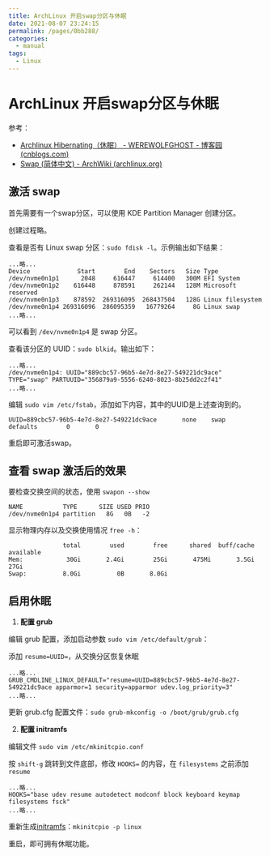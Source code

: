 ```yaml
---
title: ArchLinux 开启swap分区与休眠
date: 2021-08-07 23:24:15
permalink: /pages/0bb288/
categories:
  - manual
tags:
  - Linux
---
```


# ArchLinux 开启swap分区与休眠

参考：

- [Archlinux Hibernating（休眠） - WEREWOLFGHOST - 博客园 (cnblogs.com)](https://www.cnblogs.com/WEREWOLFGHOST-Zedekiah/p/6347123.html)
- [Swap (简体中文) - ArchWiki (archlinux.org)](https://wiki.archlinux.org/title/Swap_(简体中文))

## 激活 swap

首先需要有一个swap分区，可以使用 KDE Partition Manager 创建分区。

创建过程略。

查看是否有 Linux swap 分区：`sudo fdisk -l`。示例输出如下结果：

```
...略...
Device             Start        End    Sectors   Size Type
/dev/nvme0n1p1      2048     616447     614400   300M EFI System
/dev/nvme0n1p2    616448     878591     262144   128M Microsoft reserved
/dev/nvme0n1p3    878592  269316095  268437504   128G Linux filesystem
/dev/nvme0n1p4 269316096  286095359   16779264     8G Linux swap
...略...
```

可以看到 `/dev/nvme0n1p4` 是 swap 分区。

查看该分区的 UUID：`sudo blkid`。输出如下：

```
...略...
/dev/nvme0n1p4: UUID="889cbc57-96b5-4e7d-8e27-549221dc9ace" TYPE="swap" PARTUUID="356879a9-5556-6240-8023-8b25dd2c2f41"
...略...
```

编辑 `sudo vim /etc/fstab`，添加如下内容，其中的UUID是上述查询到的。

```
UUID=889cbc57-96b5-4e7d-8e27-549221dc9ace       none    swap    defaults        0       0
```

重启即可激活swap。

## 查看 swap 激活后的效果

要检查交换空间的状态，使用 `swapon --show`

```
NAME           TYPE      SIZE USED PRIO
/dev/nvme0n1p4 partition   8G   0B   -2 
```

显示物理内存以及交换使用情况 `free -h`：

```
               total        used        free      shared  buff/cache   available
Mem:            30Gi       2.4Gi        25Gi       475Mi       3.5Gi        27Gi
Swap:          8.0Gi          0B       8.0Gi
```

## 启用休眠

1. **配置 grub**

编辑 grub 配置，添加启动参数 `sudo vim /etc/default/grub`：

添加 `resume=UUID=`，从交换分区恢复休眠

```
...略...
GRUB_CMDLINE_LINUX_DEFAULT="resume=UUID=889cbc57-96b5-4e7d-8e27-549221dc9ace apparmor=1 security=apparmor udev.log_priority=3"
...略...
```

更新 grub.cfg 配置文件：`sudo grub-mkconfig -o /boot/grub/grub.cfg`

2. **配置 initramfs**

编辑文件 `sudo vim /etc/mkinitcpio.conf`

按 `shift-g` 跳转到文件底部，修改 `HOOKS=` 的内容，在 `filesystems` 之前添加 `resume`

```
...略...
HOOKS="base udev resume autodetect modconf block keyboard keymap filesystems fsck"
...略...
```

重新生成[initramfs](https://wiki.archlinux.org/title/Mkinitcpio_(%E7%AE%80%E4%BD%93%E4%B8%AD%E6%96%87))：`mkinitcpio -p linux`

重启，即可拥有休眠功能。